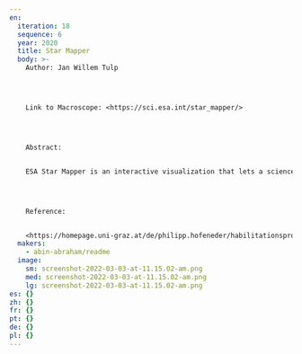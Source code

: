 ```yaml
---
en:
  iteration: 18
  sequence: 6
  year: 2020
  title: Star Mapper
  body: >-
    Author: Jan Willem Tulp 




    Link to Macroscope: <https://sci.esa.int/star_mapper/> 




    Abstract:


    ESA Star Mapper is an interactive visualization that lets a science interested audience explore what you can find in a star map. The data used for this visualization is based on the Hipparcos mission, which has measured the details of over 100.000 stars, at the time the largest such a collection of data about stars. The project was conceived as a stepping stone to a follow up mission, Gaia, in which measurements of 1.5 billion stars have been collected. The visualization allows users to interactively explore various measurements of more than  60.000 of the full dataset, including a real-time sped up simulation of stellar motion in the browser.  




    Reference:


    <https://homepage.uni-graz.at/de/philipp.hofeneder/habilitationsprojekt-a-cartography-of-translation/>
  makers:
    - abin-abraham/readme
  image:
    sm: screenshot-2022-03-03-at-11.15.02-am.png
    med: screenshot-2022-03-03-at-11.15.02-am.png
    lg: screenshot-2022-03-03-at-11.15.02-am.png
es: {}
zh: {}
fr: {}
pt: {}
de: {}
pl: {}
---
```

